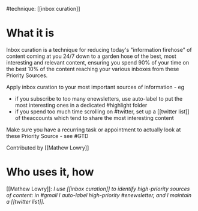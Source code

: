 #technique: [[inbox curation]]
# What it is
Inbox curation is a technique for reducing today's "information firehose" of content coming at you 24/7 down to a garden hose of the best, most interesting and relevant content, ensuring you spend 90% of your time on the best 10% of the content reaching your various inboxes from these Priority Sources.

Apply inbox curation to your most important sources of information - eg
* if you subscribe to too many enewsletters, use auto-label to put the most interesting ones in a dedicated #highlight folder
* if you spend too much time scrolling on #twitter, set up a [[twitter list]] of theaccounts which tend to share the most interesting content

Make sure you have a recurring task or appointment to actually look at these Priority Source - see #GTD

Contributed by [[Mathew Lowry]]

# Who uses it, how

[[Mathew Lowry]]: *I use  [[inbox curation]] to identify high-priority sources of content: in #gmail I auto-label high-priority #enewsletter, and I maintain a [[twitter list]].*